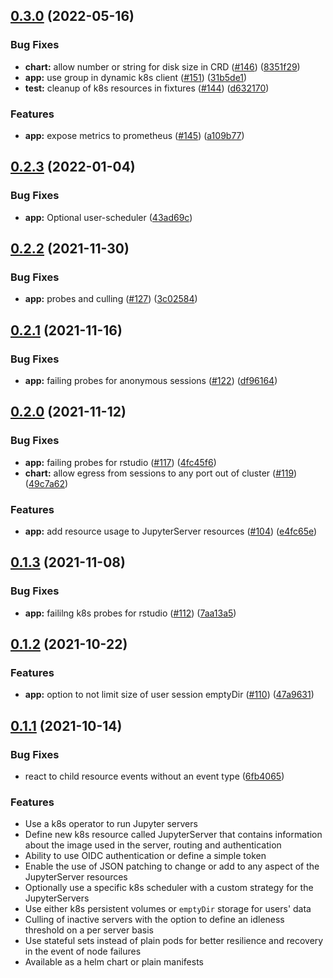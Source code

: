 ## [0.3.0](https://github.com/SwissDataScienceCenter/amalthea/compare/0.2.3...0.3.0)  (2022-05-16)

### Bug Fixes

* **chart:** allow number or string for disk size in CRD ([#146](https://github.com/SwissDataScienceCenter/amalthea/issues/146)) ([8351f29](https://github.com/SwissDataScienceCenter/amalthea/commit/8351f29163dacec2af729f69f832dc8e40357773))
* **app:** use group in dynamic k8s client ([#151](https://github.com/SwissDataScienceCenter/amalthea/issues/151)) ([31b5de1](https://github.com/SwissDataScienceCenter/amalthea/commit/31b5de11ffc4f889ee7bbdcc5c4cf31df10addd0))
* **test:** cleanup of k8s resources in fixtures ([#144](https://github.com/SwissDataScienceCenter/amalthea/issues/144)) ([d632170](https://github.com/SwissDataScienceCenter/amalthea/commit/d6321700bfc78a4080064a8697ce6f7eb8b8e773))

### Features

* **app:** expose metrics to prometheus  ([#145](https://github.com/SwissDataScienceCenter/amalthea/issues/145)) ([a109b77](https://github.com/SwissDataScienceCenter/amalthea/commit/a109b77741eaac9aa9c6b19a8d553e205ae57e38))


## [0.2.3](https://github.com/SwissDataScienceCenter/amalthea/compare/0.2.2...0.2.3) (2022-01-04)



### Bug Fixes

* **app:** Optional user-scheduler ([43ad69c](https://github.com/SwissDataScienceCenter/amalthea/commit/43ad69ca639acb90470abafce46005f8ee20fc3c))



## [0.2.2](https://github.com/SwissDataScienceCenter/amalthea/compare/0.2.1...0.2.2) (2021-11-30)



### Bug Fixes

* **app:** probes and culling ([#127](https://github.com/SwissDataScienceCenter/amalthea/issues/127)) ([3c02584](https://github.com/SwissDataScienceCenter/amalthea/commit/3c02584eb3913f6329a4f736a41070005f9d3ad9))



## [0.2.1](https://github.com/SwissDataScienceCenter/amalthea/compare/0.2.0...0.2.1) (2021-11-16)



### Bug Fixes

* **app:** failing probes for anonymous sessions ([#122](https://github.com/SwissDataScienceCenter/amalthea/issues/122)) ([df96164](https://github.com/SwissDataScienceCenter/amalthea/commit/df96164bd44dd68d7fbf904db9bcdac72aab7cae))



## [0.2.0](https://github.com/SwissDataScienceCenter/amalthea/compare/0.1.3...0.2.0) (2021-11-12)



### Bug Fixes

* **app:** failing probes for rstudio ([#117](https://github.com/SwissDataScienceCenter/amalthea/issues/117)) ([4fc45f6](https://github.com/SwissDataScienceCenter/amalthea/commit/4fc45f6855e485174b01d68efc0f07f6ebcd88b3))
* **chart:** allow egress from sessions to any port out of cluster ([#119](https://github.com/SwissDataScienceCenter/amalthea/issues/119)) ([49c7a62](https://github.com/SwissDataScienceCenter/amalthea/commit/49c7a6219dc7de3b511d526b0d0ab7d8d196bc2a))


### Features

* **app:** add resource usage to JupyterServer resources ([#104](https://github.com/SwissDataScienceCenter/amalthea/issues/104)) ([e4fc65e](https://github.com/SwissDataScienceCenter/amalthea/commit/e4fc65ea7a9c2816bec6c6c4224316b0d6de052b))



## [0.1.3](https://github.com/SwissDataScienceCenter/amalthea/compare/0.1.2...0.1.3) (2021-11-08)


### Bug Fixes

* **app:** faililng k8s probes for rstudio ([#112](https://github.com/SwissDataScienceCenter/amalthea/issues/112)) ([7aa13a5](https://github.com/SwissDataScienceCenter/amalthea/commit/7aa13a517721473d6a85c30c744c60fa3dc74b75))



## [0.1.2](https://github.com/SwissDataScienceCenter/amalthea/compare/0.1.1...0.1.2) (2021-10-22)


### Features

* **app:** option to not limit size of user session emptyDir ([#110](https://github.com/SwissDataScienceCenter/amalthea/issues/110)) ([47a9631](https://github.com/SwissDataScienceCenter/amalthea/commit/47a96312e2e86b8e44e6f6e77964c19f82e956b9))



## [0.1.1](https://github.com/SwissDataScienceCenter/amalthea/compare/0.1.0...0.1.1) (2021-10-14)


### Bug Fixes

* react to child resource events without an event type ([6fb4065](https://github.com/SwissDataScienceCenter/amalthea/commit/6fb4065f4a693aa9cceac86425228335b2cfd2f8))


### Features

* Use a k8s operator to run Jupyter servers
* Define new k8s resource called JupyterServer that contains information about the image used in the server, routing and authentication
* Ability to use OIDC authentication or define a simple token
* Enable the use of JSON patching to change or add to any aspect of the JupyterServer resources
* Optionally use a specific k8s scheduler with a custom strategy for the JupyterServers
* Use either k8s persistent volumes or `emptyDir` storage for users' data
* Culling of inactive servers with the option to define an idleness threshold on a per server basis
* Use stateful sets instead of plain pods for better resilience and recovery in the event of node failures
* Available as a helm chart or plain manifests

